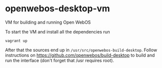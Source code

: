 openwebos-desktop-vm
====================

VM for building and running Open WebOS

To start the VM and install all the dependencies run
```
vagrant up
```
After that the sources end up in `/usr/src/openwebos-build-desktop`. Follow
instructions on https://github.com/openwebos/build-desktop to build and run the
interface (don't forget that /usr requires root).

